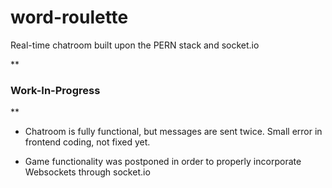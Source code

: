 # word-roulette
Real-time chatroom built upon the PERN stack and socket.io

**
### Work-In-Progress
**

- Chatroom is fully functional, but messages are sent twice. Small error in frontend coding, not fixed yet.

- Game functionality was postponed in order to properly incorporate Websockets through socket.io
